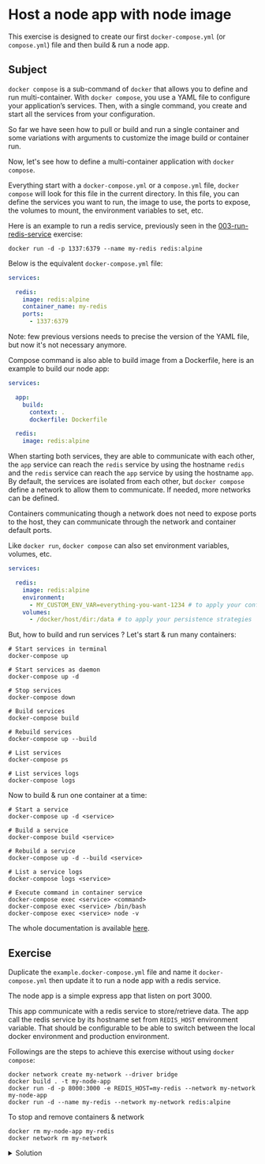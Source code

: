 # Host a node app with node image

This exercise is designed to create our first `docker-compose.yml` (or `compose.yml`) file and then build & run a node app.

## Subject

`docker compose` is a sub-command of `docker` that allows you to define and run multi-container.
With `docker compose`, you use a YAML file to configure your application’s services.
Then, with a single command, you create and start all the services from your configuration.

So far we have seen how to pull or build and run a single container and some variations with arguments to customize the image build or container run.

Now, let's see how to define a multi-container application with `docker compose`.

Everything start with a `docker-compose.yml` or a `compose.yml` file, `docker compose` will look for this file in the current directory.
In this file, you can define the services you want to run, the image to use, the ports to expose, the volumes to mount, the environment variables to set, etc.

Here is an example to run a redis service, previously seen in the [003-run-redis-service](../003-run-redis-service/README.md) exercise:

```shell
docker run -d -p 1337:6379 --name my-redis redis:alpine
```

Below is the equivalent `docker-compose.yml` file:

```yml
services:

  redis:
    image: redis:alpine
    container_name: my-redis
    ports:
      - 1337:6379
```

Note: few previous versions needs to precise the version of the YAML file, but now it's not necessary anymore.

Compose command is also able to build image from a Dockerfile, here is an example to build our node app:

```yml
services:

  app:
    build:
      context: .
      dockerfile: Dockerfile

  redis:
    image: redis:alpine
```

When starting both services, they are able to communicate with each other, the `app` service can reach the `redis` service by using the hostname `redis` and the `redis` service can reach the `app` service by using the hostname `app`.
By default, the services are isolated from each other, but `docker compose` define a network to allow them to communicate. If needed, more networks can be defined.

Containers communicating though a network does not need to expose ports to the host, they can communicate through the network and container default ports.

Like `docker run`, `docker compose` can also set environment variables, volumes, etc.

```yml
services:

  redis:
    image: redis:alpine
    environment:
      - MY_CUSTOM_ENV_VAR=everything-you-want-1234 # to apply your configuration
    volumes:
      - /docker/host/dir:/data # to apply your persistence strategies
```

But, how to build and run services ? Let's start & run many containers:

```shell
# Start services in terminal
docker-compose up

# Start services as daemon
docker-compose up -d

# Stop services
docker-compose down

# Build services
docker-compose build

# Rebuild services
docker-compose up --build

# List services
docker-compose ps

# List services logs
docker-compose logs
````

Now to build & run one container at a time:

```shell
# Start a service
docker-compose up -d <service>

# Build a service
docker-compose build <service>

# Rebuild a service
docker-compose up -d --build <service>

# List a service logs
docker-compose logs <service>

# Execute command in container service
docker-compose exec <service> <command>
docker-compose exec <service> /bin/bash
docker-compose exec <service> node -v
```

The whole documentation is available [here](https://docs.docker.com/compose/compose-file/).

## Exercise

Duplicate the `example.docker-compose.yml` file and name it `docker-compose.yml` then update it to run a node app with a redis service.

The node app is a simple express app that listen on port 3000.

This app communicate with a redis service to store/retrieve data.
The app call the redis service by its hostname set from `REDIS_HOST` environment variable.
That should be configurable to be able to switch between the local docker environment and production environment. 

Followings are the steps to achieve this exercise without using `docker compose`:

```shell
docker network create my-network --driver bridge
docker build . -t my-node-app
docker run -d -p 8000:3000 -e REDIS_HOST=my-redis --network my-network my-node-app
docker run -d --name my-redis --network my-network redis:alpine
```

To stop and remove containers & network

```shell
docker rm my-node-app my-redis
docker network rm my-network
```

<details>
  <summary>Solution</summary>

```yml
services:

  app:
    build:
      context: .
      dockerfile: Dockerfile
    ports:
      - 8000:3000
    environment:
      - REDIS_HOST=redis

  redis:
    image: redis:alpine
```

Visit [http://localhost:8000](http://localhost:8000) to see the app running.

</details>
